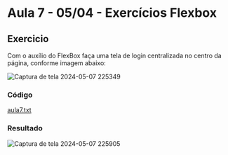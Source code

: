 # Aula 7 - 05/04 - Exercícios Flexbox

## Exercicio 
Com o auxílio do FlexBox faça uma tela de login centralizada no centro da página,
conforme imagem abaixo:

![Captura de tela 2024-05-07 225349](https://github.com/fpvill/AC2_Linguagens_de_Programacao/assets/144077908/f26b2f92-2ae0-4f75-99fc-bdb70ecacccb)


### Código
[aula7.txt](https://github.com/fpvill/AC2_Linguagens_de_Programacao/files/15242874/aula7.txt)

### Resultado

![Captura de tela 2024-05-07 225905](https://github.com/fpvill/AC2_Linguagens_de_Programacao/assets/144077908/2c760e96-3fe1-4aff-94bc-4c3fc6cc64ee)
